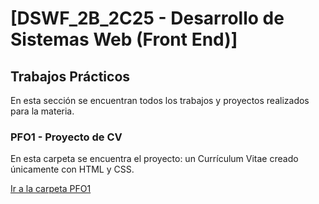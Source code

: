 # [DSWF_2B_2C25 - Desarrollo de Sistemas Web (Front End)]

## Trabajos Prácticos

En esta sección se encuentran todos los trabajos y proyectos realizados para la materia.

### PFO1 - Proyecto de CV
En esta carpeta se encuentra el proyecto: un Currículum Vitae creado únicamente con HTML y CSS.

[Ir a la carpeta PFO1](PFO1/)